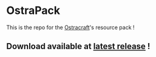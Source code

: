 # OstraPack

This is the repo for the [Ostracraft](https://ostracraft.jimdofree.com)'s resource pack !

## Download available at [latest release](https://github.com/Ostracraft/OstraPack/releases/latest) !
